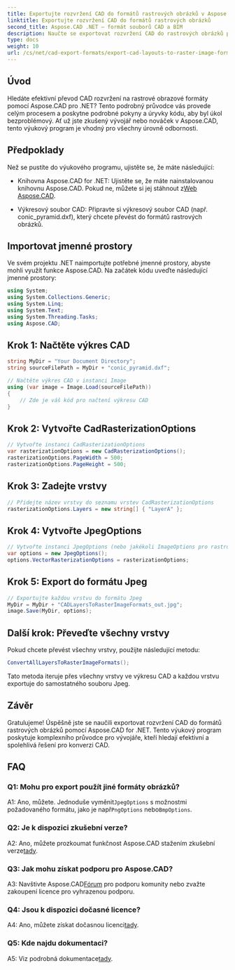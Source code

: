 ```yaml
---
title: Exportujte rozvržení CAD do formátů rastrových obrázků v Aspose.CAD pro .NET
linktitle: Exportujte rozvržení CAD do formátů rastrových obrázků
second_title: Aspose.CAD .NET – formát souborů CAD a BIM
description: Naučte se exportovat rozvržení CAD do rastrových obrázků pomocí Aspose.CAD for .NET. Postupujte podle našeho podrobného průvodce pro bezproblémovou konverzi.
type: docs
weight: 10
url: /cs/net/cad-export-formats/export-cad-layouts-to-raster-image-formats/
---
```

## Úvod

Hledáte efektivní převod CAD rozvržení na rastrové obrazové formáty pomocí Aspose.CAD pro .NET? Tento podrobný průvodce vás provede celým procesem a poskytne podrobné pokyny a úryvky kódu, aby byl úkol bezproblémový. Ať už jste zkušený vývojář nebo nováček v Aspose.CAD, tento výukový program je vhodný pro všechny úrovně odbornosti.

## Předpoklady

Než se pustíte do výukového programu, ujistěte se, že máte následující:

- Knihovna Aspose.CAD for .NET: Ujistěte se, že máte nainstalovanou knihovnu Aspose.CAD. Pokud ne, můžete si jej stáhnout z[Web Aspose.CAD](https://releases.aspose.com/cad/net/).

- Výkresový soubor CAD: Připravte si výkresový soubor CAD (např. conic_pyramid.dxf), který chcete převést do formátů rastrových obrázků.

## Importovat jmenné prostory

Ve svém projektu .NET naimportujte potřebné jmenné prostory, abyste mohli využít funkce Aspose.CAD. Na začátek kódu uveďte následující jmenné prostory:

```csharp
using System;
using System.Collections.Generic;
using System.Linq;
using System.Text;
using System.Threading.Tasks;
using Aspose.CAD;
```

## Krok 1: Načtěte výkres CAD

```csharp
string MyDir = "Your Document Directory";
string sourceFilePath = MyDir + "conic_pyramid.dxf";

// Načtěte výkres CAD v instanci Image
using (var image = Image.Load(sourceFilePath))
{
    // Zde je váš kód pro načtení výkresu CAD
}
```

## Krok 2: Vytvořte CadRasterizationOptions

```csharp
// Vytvořte instanci CadRasterizationOptions
var rasterizationOptions = new CadRasterizationOptions();
rasterizationOptions.PageWidth = 500;
rasterizationOptions.PageHeight = 500;
```

## Krok 3: Zadejte vrstvy

```csharp
// Přidejte název vrstvy do seznamu vrstev CadRasterizationOptions
rasterizationOptions.Layers = new string[] { "LayerA" };
```

## Krok 4: Vytvořte JpegOptions

```csharp
// Vytvořte instanci JpegOptions (nebo jakékoli ImageOptions pro rastrové formáty)
var options = new JpegOptions();
options.VectorRasterizationOptions = rasterizationOptions;
```

## Krok 5: Export do formátu Jpeg

```csharp
// Exportujte každou vrstvu do formátu Jpeg
MyDir = MyDir + "CADLayersToRasterImageFormats_out.jpg";
image.Save(MyDir, options);
```

## Další krok: Převeďte všechny vrstvy

Pokud chcete převést všechny vrstvy, použijte následující metodu:

```csharp
ConvertAllLayersToRasterImageFormats();
```

Tato metoda iteruje přes všechny vrstvy ve výkresu CAD a každou vrstvu exportuje do samostatného souboru Jpeg.

## Závěr

Gratulujeme! Úspěšně jste se naučili exportovat rozvržení CAD do formátů rastrových obrázků pomocí Aspose.CAD for .NET. Tento výukový program poskytuje komplexního průvodce pro vývojáře, kteří hledají efektivní a spolehlivá řešení pro konverzi CAD.

## FAQ

### Q1: Mohu pro export použít jiné formáty obrázků?

 A1: Ano, můžete. Jednoduše vyměnit`JpegOptions` s možnostmi požadovaného formátu, jako je např`PngOptions` nebo`BmpOptions`.

### Q2: Je k dispozici zkušební verze?

 A2: Ano, můžete prozkoumat funkčnost Aspose.CAD stažením zkušební verze[tady](https://releases.aspose.com/).

### Q3: Jak mohu získat podporu pro Aspose.CAD?

 A3: Navštivte Aspose.CAD[Fórum](https://forum.aspose.com/c/cad/19) pro podporu komunity nebo zvažte zakoupení licence pro vyhrazenou podporu.

### Q4: Jsou k dispozici dočasné licence?

 A4: Ano, můžete získat dočasnou licenci[tady](https://purchase.aspose.com/temporary-license/).

### Q5: Kde najdu dokumentaci?

 A5: Viz podrobná dokumentace[tady](https://reference.aspose.com/cad/net/).